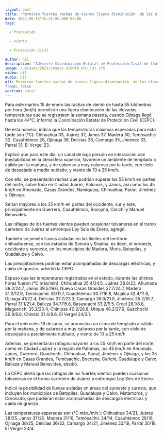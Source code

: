 ```yaml
---
layout: post
title: "Permiten fuertes rachas de viento ligera disminución  de las elevadas temperaturas"
date: 2021-06-15T16:21:00.000-06:00
tags:
  
  - Precaución
  
  - viento
  
  - Protección Civil
  
author: nil
description: "Advierte Coordinación Estatal de Protección Civil de lluvias aisladas y tolvaneras en tramos carreteros, para este martes y miércoles"
image: /uploads/2021/images-VIENTO_CUU_(3).JPG
video: nil
audio: nil
alt: Permiten fuertes rachas de viento ligera disminución  de las elevadas temperaturas
front: false
section: Local
---
```


Para este martes 15 de enero las rachas de viento de hasta 55 kilómetros por hora (km/h) permitirán una ligera disminución de las elevadas temperaturas que se registraron la semana pasada, cuando Ojinaga llegó hasta los 44°C, informó la Coordinación Estatal de Protección Civil (CEPC).

De esta manera, indicó que las temperaturas máximas esperadas para esta tarde son (°C): Chihuahua 33, Juárez 37, Janos 37, Madera 30, Temósachic 32, Cuauhtémoc 28, Ojinaga 38, Delicias 36, Camargo 35, Jiménez 33, Parral 31, El Vergel 23.

Explicó que para este día, un canal de baja presión en interacción con inestabilidad en la atmósfera superior, favorece un ambiente de templado a cálido por la mañana, y de caluroso a muy caluroso por la tarde, con cielo de despejado a medio nublado, y viento de 10 a 25 km/h.

Con ello, se presentarán rachas que podrían superar los 55 km/h en partes del norte, sobre todo en Ciudad Juárez, Palomas, y Janos, así como los 45 km/h en Ahumada, Casas Grandes, Namiquipa, Chihuahua, Parral, Jiménez y Ojinaga.

Serían mayores a los 35 km/h en partes del occidente, sur y este, principalmente en Guerrero, Cuauhtémoc, Bocoyna, Carichí y Manuel Benavides.

Las ráfagas de los fuertes vientos pueden ocasionar tolvaneras en el tramo carretero de Juárez al entronque Ley Seis de Enero, agregó.

También se prevén lluvias aisladas en los límites del territorio chihuahuense, con los estados de Sonora y Sinaloa, es decir, el noroeste, occidente y suroeste, en los municipios de Madera, Moris, Batopilas, y Guadalupe y Calvo.

Las precipitaciones podrían estar acompañadas de descargas eléctricas, y caída de granizo, advirtió la CEPC.

Expuso que las temperaturas registradas en el estado, durante las últimas horas fueron (°C máx/min): Chihuahua 35.4/24.5, Juárez 38.8/23, Ahumada 38.2/24.7, Janos 39.5/19.6, Nuevo Casas Grandes 37.7/24.7, Madera 31.3/12.9, Temósachic 33/11.7, Cuauhtémoc 30.7/16.8, Majalca 32.4/11.6, Ojinaga 41/22.4, Delicias 37.2/23.3, Camargo 36.9/21.8, Jiménez 35.2/18.7, Parral 31.1/21.4, Balleza 34.7/15.8, Basaseachi 33.2/9.5, Creel 28.1/8.8, Maguarichi 35.3/20.4, Chínipas 40.2/28.8, Urique 46.2/27.9, Guachochi 26.9/6.8, Chinatú 31.4/8.6, El Vergel 24/3.1.

Para el miércoles 16 de junio, se pronostica un clima de templado a cálido por la mañana, y de caluroso a muy caluroso por la tarde, con cielo de despejado a parcialmente nublado, y viento de 10 a 25 km/h.

Además, se presentarán ráfagas mayores a los 55 km/h en parte del norte, como en Ciudad Juárez y la región de Palomas, los 45 km/h en Ahumada, Janos, Guerrero, Guachochi, Chihuahua, Parral, Jiménez y Ojinaga, y los 35 km/h en Casas Grandes, Temósachic, Bocoyna, Carichí, Guadalupe y Calvo, Balleza y Manuel Benavides, añadió.

La CEPC alertó que las ráfagas de los fuertes vientos pueden ocasionar tolvaneras en el tramo carretero de Juárez a entronque Ley Seis de Enero.

Indicó la posibilidad de lluvias aisladas en áreas del suroeste y sureste, que incluyen los municipios de Batopilas, Guadalupe y Calvo, Matamoros, y Coronado, que pudieran estar acompañadas de descargas eléctricas y caída de granizo.

Las temperaturas esperadas son (°C máx./mín.): Chihuahua 34/21, Juárez 38/25, Janos 37/20, Madera 31/16, Temósachic 34/14, Cuauhtémoc 29/16, Ojinaga 38/25, Delicias 36/22, Camargo 34/21, Jiménez 32/19, Parral 30/18, El Vergel 23/4.
